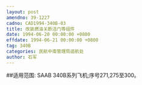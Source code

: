 ```yaml
---
layout: post
amendno: 39-1227
cadno: CAD1994-340B-03
title: 改装燃油关断活门等组件
date: 1994-06-20 00:00:00 +0800
effdate: 1994-06-21 00:00:00 +0800
tag: 340B
categories: 民航中南管理局适航处
author: 石军
---
```


##适用范围:
SAAB 340B系列飞机;序号271,275至300。

